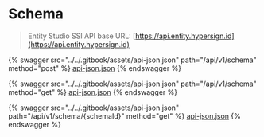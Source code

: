 # Schema

> Entity Studio SSI API base URL: [https://api.entity.hypersign.id](https://api.entity.hypersign.id)

{% swagger src="../../.gitbook/assets/api-json.json" path="/api/v1/schema" method="post" %}
[api-json.json](../../.gitbook/assets/api-json.json)
{% endswagger %}

{% swagger src="../../.gitbook/assets/api-json.json" path="/api/v1/schema" method="get" %}
[api-json.json](../../.gitbook/assets/api-json.json)
{% endswagger %}

{% swagger src="../../.gitbook/assets/api-json.json" path="/api/v1/schema/{schemaId}" method="get" %}
[api-json.json](../../.gitbook/assets/api-json.json)
{% endswagger %}
